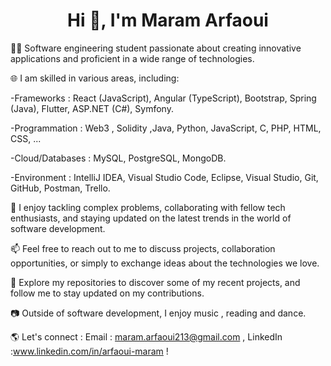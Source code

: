 <h1 align="center">Hi 👋, I'm Maram Arfaoui</h1>

 👩‍💻 Software engineering student passionate about creating innovative applications and proficient in a wide range of technologies.

🌐 I am skilled in various areas, including:

-Frameworks : React (JavaScript), Angular (TypeScript), Bootstrap, Spring (Java), Flutter, ASP.NET (C#), Symfony.

-Programmation  : Web3 , Solidity ,Java, Python, JavaScript, C, PHP, HTML, CSS, ...

-Cloud/Databases :  MySQL, PostgreSQL, MongoDB.

-Environment : IntelliJ IDEA, Visual Studio Code, Eclipse, Visual Studio, Git, GitHub, Postman, Trello.

🌟 I enjoy tackling complex problems, collaborating with fellow tech enthusiasts, and staying updated on the latest trends in the world of software development.

📫 Feel free to reach out to me to discuss projects, collaboration opportunities, or simply to exchange ideas about the technologies we love.

🚀 Explore my repositories to discover some of my recent projects, and follow me to stay updated on my contributions.

📷 Outside of software development, I enjoy music , reading  and dance.

🌎 Let's connect : Email : maram.arfaoui213@gmail.com , LinkedIn :www.linkedin.com/in/arfaoui-maram  !

